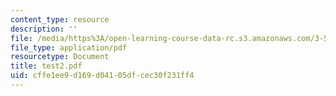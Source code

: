 ```yaml
---
content_type: resource
description: ''
file: /media/https%3A/open-learning-course-data-rc.s3.amazonaws.com/3-53-electrochemical-processing-of-materials-spring-2001/cffe1ee9d169d04105dfcec30f231ff4_test2.pdf
file_type: application/pdf
resourcetype: Document
title: test2.pdf
uid: cffe1ee9-d169-d041-05df-cec30f231ff4
---
```

